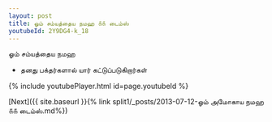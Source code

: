 ```yaml
---
layout: post
title: ஓம் சம்யத்தைய நமஹ ௧௧ டைம்ஸ்
youtubeId: 2Y9DG4-k_18
---
```

 
 
 ஓம் சம்யத்தைய நமஹ  
 
 -  தனது பக்தர்களால் யார் கட்டுப்படுகிறார்கள் 
 
  
 
  
 
 
 
 
 
 


{% include youtubePlayer.html id=page.youtubeId %}
 
[Next]({{ site.baseurl }}{% link  split1/_posts/2013-07-12-ஓம் அமோகாய நமஹ ௧௧ டைம்ஸ்.md%})
 
